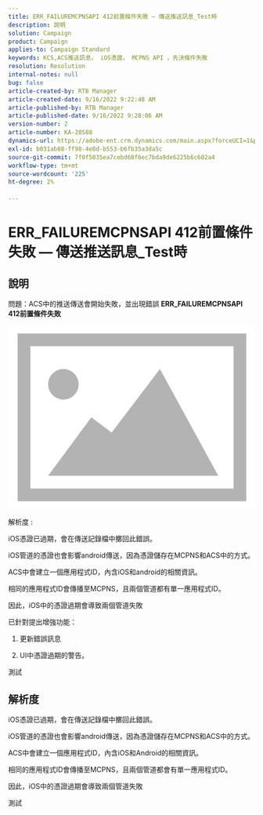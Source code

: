 ```yaml
---
title: ERR_FAILUREMCPNSAPI 412前置條件失敗 — 傳送推送訊息_Test時
description: 說明
solution: Campaign
product: Campaign
applies-to: Campaign Standard
keywords: KCS,ACS推送訊息， iOS憑證， MCPNS API ，先決條件失敗
resolution: Resolution
internal-notes: null
bug: false
article-created-by: RTB Manager
article-created-date: 9/16/2022 9:22:48 AM
article-published-by: RTB Manager
article-published-date: 9/16/2022 9:28:06 AM
version-number: 2
article-number: KA-20588
dynamics-url: https://adobe-ent.crm.dynamics.com/main.aspx?forceUCI=1&pagetype=entityrecord&etn=knowledgearticle&id=c07f1620-a135-ed11-9db1-00224808679b
exl-id: b031ab88-ff98-4e8d-b553-b6fb35a3da5c
source-git-commit: 7f0f5035ea7cebd60f6ec7bda9de6225b6c602a4
workflow-type: tm+mt
source-wordcount: '225'
ht-degree: 2%

---
```


# ERR_FAILUREMCPNSAPI 412前置條件失敗 — 傳送推送訊息_Test時

## 說明


問題：ACS中的推送傳送會開始失敗，並出現錯誤 <b>ERR_FAILUREMCPNSAPI 412前置條件失敗 </b>

![](assets/___0cbe6fd2-a135-ed11-9db1-00224808679b___.png)



解析度 :

iOS憑證已過期，會在傳送記錄檔中擲回此錯誤。

iOS管道的憑證也會影響android傳送，因為憑證儲存在MCPNS和ACS中的方式。

ACS中會建立一個應用程式ID，內含iOS和android的相關資訊。

相同的應用程式ID會傳播至MCPNS，且兩個管道都有單一應用程式ID。

因此，iOS中的憑證過期會導致兩個管道失敗



已針對提出增強功能：

1. 更新錯誤訊息

2. UI中憑證過期的警告。





測試


## 解析度


iOS憑證已過期，會在傳送記錄檔中擲回此錯誤。

iOS管道的憑證也會影響android傳送，因為憑證儲存在MCPNS和ACS中的方式。

ACS中會建立一個應用程式ID，內含iOS和Android的相關資訊。

相同的應用程式ID會傳播至MCPNS，且兩個管道都會有單一應用程式ID。

因此，iOS中的憑證過期會導致兩個管道失敗





測試
